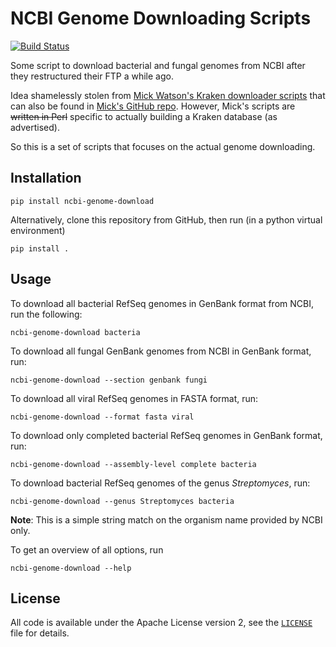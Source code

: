 # NCBI Genome Downloading Scripts

[![Build Status](http://github.drone.secondarymetabolites.org/api/badges/kblin/ncbi-genome-download/status.svg)](http://github.drone.secondarymetabolites.org/kblin/ncbi-genome-download)

Some script to download bacterial and fungal genomes from NCBI after they
restructured their FTP a while ago.

Idea shamelessly stolen from [Mick Watson's Kraken downloader
scripts](http://www.opiniomics.org/building-a-kraken-database-with-new-ftp-structure-and-no-gi-numbers/)
that can also be found in [Mick's GitHub
repo](https://github.com/mw55309/Kraken_db_install_scripts). However, Mick's
scripts are ~~written in Perl~~ specific to actually building a Kraken database
(as advertised).

So this is a set of scripts that focuses on the actual genome downloading.

## Installation

```
pip install ncbi-genome-download
```


Alternatively, clone this repository from GitHub, then run (in a python virtual environment)
```
pip install .
```

## Usage

To download all bacterial RefSeq genomes in GenBank format from NCBI, run the following:

```
ncbi-genome-download bacteria
```

To download all fungal GenBank genomes from NCBI in GenBank format, run:
```
ncbi-genome-download --section genbank fungi
```

To download all viral RefSeq genomes in FASTA format, run:
```
ncbi-genome-download --format fasta viral
```

To download only completed bacterial RefSeq genomes in GenBank format, run:
```
ncbi-genome-download --assembly-level complete bacteria
```

To download bacterial RefSeq genomes of the genus _Streptomyces_, run:
```
ncbi-genome-download --genus Streptomyces bacteria
```
**Note**: This is a simple string match on the organism name provided by NCBI only.


To get an overview of all options, run
```
ncbi-genome-download --help
```

## License
All code is available under the Apache License version 2, see the
[`LICENSE`](LICENSE) file for details.
